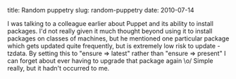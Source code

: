 title: Random puppetry
slug: random-puppetry
date: 2010-07-14


I was talking to a colleague earlier about Puppet and its ability to install packages. I'd not really given it much thought beyond using it to install packages on classes of machines, but he mentioned one particular package which gets updated quite frequently, but is extremely low risk to update - tzdata. By setting this to "ensure =&gt; latest" rather than "ensure =&gt; present" I can forget about ever having to upgrade that package again \\o/
Simple really, but it hadn't occurred to me.

